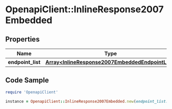 # OpenapiClient::InlineResponse2007Embedded

## Properties

Name | Type | Description | Notes
------------ | ------------- | ------------- | -------------
**endpoint_list** | [**Array&lt;InlineResponse2007EmbeddedEndpointList&gt;**](InlineResponse2007EmbeddedEndpointList.md) |  | 

## Code Sample

```ruby
require 'OpenapiClient'

instance = OpenapiClient::InlineResponse2007Embedded.new(endpoint_list: null)
```


